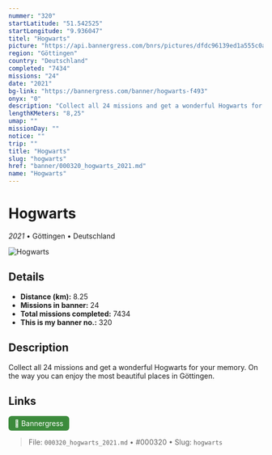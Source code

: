 ```yaml
---
nummer: "320"
startLatitude: "51.542525"
startLongitude: "9.936047"
titel: "Hogwarts"
picture: "https://api.bannergress.com/bnrs/pictures/dfdc96139ed1a555c0a52028ff62b56e"
region: "Göttingen"
country: "Deutschland"
completed: "7434"
missions: "24"
date: "2021"
bg-link: "https://bannergress.com/banner/hogwarts-f493"
onyx: "0"
description: "Collect all 24 missions and get a wonderful Hogwarts for your memory. On the way you can enjoy the most beautiful places in Göttingen."
lengthKMeters: "8,25"
umap: ""
missionDay: ""
notice: ""
trip: ""
title: "Hogwarts"
slug: "hogwarts"
href: "banner/000320_hogwarts_2021.md"
name: "Hogwarts"
---
```

# Hogwarts

*2021* • Göttingen • Deutschland

![Hogwarts](https://api.bannergress.com/bnrs/pictures/dfdc96139ed1a555c0a52028ff62b56e)



## Details
- **Distance (km):** 8.25
- **Missions in banner:** 24
- **Total missions completed:** 7434
- **This is my banner no.:** 320



## Description
Collect all 24 missions and get a wonderful Hogwarts for your memory. On the way you can enjoy the most beautiful places in Göttingen.



## Links
<a href="https://bannergress.com/banner/hogwarts-f493" target="_blank" style="display:inline-block;margin-right:8px;padding:6px 12px;background:#3c8b3c;color:#fff;text-decoration:none;border-radius:6px;">🔗 Bannergress</a>



> File: `000320_hogwarts_2021.md`
> • #000320
> • Slug: `hogwarts`
